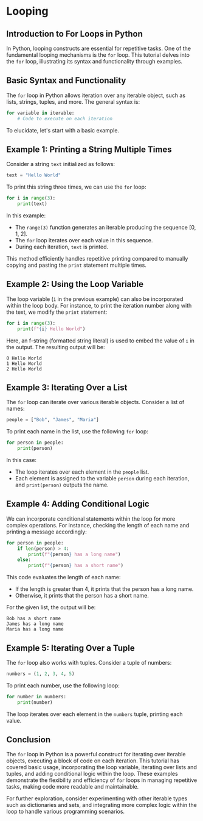 
# Looping

## Introduction to For Loops in Python

In Python, looping constructs are essential for repetitive tasks. One of the fundamental looping mechanisms is the `for` loop. This tutorial delves into the `for` loop, illustrating its syntax and functionality through examples.

## Basic Syntax and Functionality

The `for` loop in Python allows iteration over any iterable object, such as lists, strings, tuples, and more. The general syntax is:

```python
for variable in iterable:
    # Code to execute on each iteration
```

To elucidate, let's start with a basic example.

## Example 1: Printing a String Multiple Times

Consider a string `text` initialized as follows:

```python
text = "Hello World"
```

To print this string three times, we can use the `for` loop:

```python
for i in range(3):
    print(text)
```

In this example:

- The `range(3)` function generates an iterable producing the sequence [0, 1, 2].
- The `for` loop iterates over each value in this sequence.
- During each iteration, `text` is printed.

This method efficiently handles repetitive printing compared to manually copying and pasting the `print` statement multiple times.

## Example 2: Using the Loop Variable

The loop variable (`i` in the previous example) can also be incorporated within the loop body. For instance, to print the iteration number along with the text, we modify the `print` statement:

```python
for i in range(3):
    print(f"{i} Hello World")
```

Here, an f-string (formatted string literal) is used to embed the value of `i` in the output. The resulting output will be:

```
0 Hello World
1 Hello World
2 Hello World
```

## Example 3: Iterating Over a List

The `for` loop can iterate over various iterable objects. Consider a list of names:

```python
people = ["Bob", "James", "Maria"]
```

To print each name in the list, use the following `for` loop:

```python
for person in people:
    print(person)
```

In this case:

- The loop iterates over each element in the `people` list.
- Each element is assigned to the variable `person` during each iteration, and `print(person)` outputs the name.

## Example 4: Adding Conditional Logic

We can incorporate conditional statements within the loop for more complex operations. For instance, checking the length of each name and printing a message accordingly:

```python
for person in people:
    if len(person) > 4:
        print(f"{person} has a long name")
    else:
        print(f"{person} has a short name")
```

This code evaluates the length of each name:

- If the length is greater than 4, it prints that the person has a long name.
- Otherwise, it prints that the person has a short name.

For the given list, the output will be:

```
Bob has a short name
James has a long name
Maria has a long name
```

## Example 5: Iterating Over a Tuple

The `for` loop also works with tuples. Consider a tuple of numbers:

```python
numbers = (1, 2, 3, 4, 5)
```

To print each number, use the following loop:

```python
for number in numbers:
    print(number)
```

The loop iterates over each element in the `numbers` tuple, printing each value.

## Conclusion

The `for` loop in Python is a powerful construct for iterating over iterable objects, executing a block of code on each iteration. This tutorial has covered basic usage, incorporating the loop variable, iterating over lists and tuples, and adding conditional logic within the loop. These examples demonstrate the flexibility and efficiency of `for` loops in managing repetitive tasks, making code more readable and maintainable.

For further exploration, consider experimenting with other iterable types such as dictionaries and sets, and integrating more complex logic within the loop to handle various programming scenarios.
